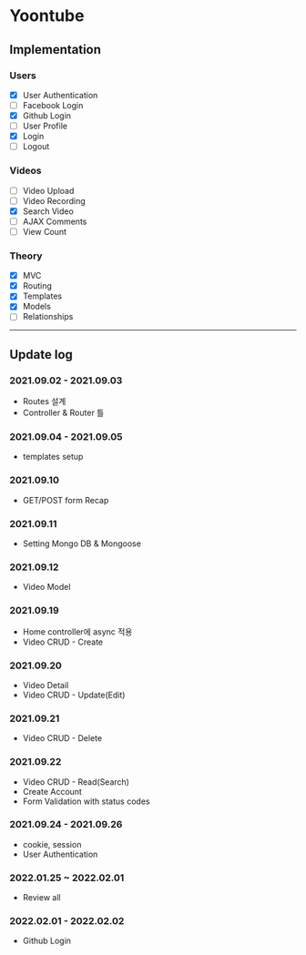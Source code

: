 # Yoontube

## Implementation

### Users

- [x] User Authentication
- [ ] Facebook Login
- [x] Github Login
- [ ] User Profile
- [x] Login
- [ ] Logout

### Videos

- [ ] Video Upload
- [ ] Video Recording
- [x] Search Video
- [ ] AJAX Comments
- [ ] View Count

### Theory

- [x] MVC
- [x] Routing
- [x] Templates
- [x] Models
- [ ] Relationships

---

## Update log

### 2021.09.02 - 2021.09.03

- Routes 설계
- Controller & Router 틀

### 2021.09.04 - 2021.09.05

- templates setup

### 2021.09.10

- GET/POST form Recap

### 2021.09.11

- Setting Mongo DB & Mongoose

### 2021.09.12

- Video Model

### 2021.09.19

- Home controller에 async 적용
- Video CRUD - Create

### 2021.09.20

- Video Detail
- Video CRUD - Update(Edit)

### 2021.09.21

- Video CRUD - Delete

### 2021.09.22

- Video CRUD - Read(Search)
- Create Account
- Form Validation with status codes

### 2021.09.24 - 2021.09.26

- cookie, session
- User Authentication

### 2022.01.25 ~ 2022.02.01

- Review all

### 2022.02.01 - 2022.02.02

- Github Login
